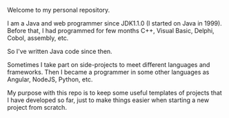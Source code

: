 Welcome to my personal repository.

I am a Java and web programmer since JDK1.1.0 (I started on Java in 1999). Before that, I had programmed for few months C++, Visual Basic, Delphi, Cobol, assembly, etc.

So I've written Java code since then.

Sometimes I take part on side-projects to meet different languages and frameworks. Then I became a programmer in some other languages as Angular, NodeJS, Python, etc.

My purpose with this repo is to keep some useful templates of projects that I have developed so far, just to make things easier when starting a new project from scratch.
